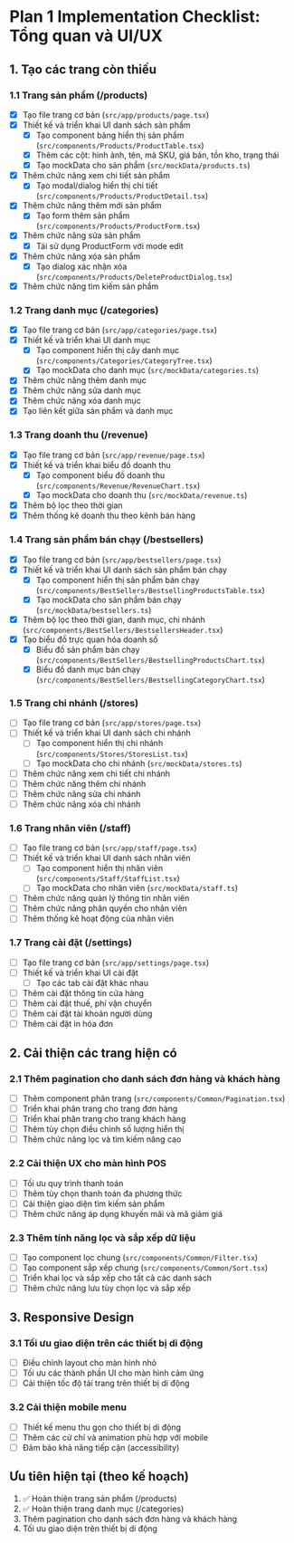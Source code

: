 # Plan 1 Implementation Checklist: Tổng quan và UI/UX

## 1. Tạo các trang còn thiếu

### 1.1 Trang sản phẩm (/products)
- [x] Tạo file trang cơ bản (`src/app/products/page.tsx`)
- [x] Thiết kế và triển khai UI danh sách sản phẩm
  - [x] Tạo component bảng hiển thị sản phẩm (`src/components/Products/ProductTable.tsx`)
  - [x] Thêm các cột: hình ảnh, tên, mã SKU, giá bán, tồn kho, trạng thái
  - [x] Tạo mockData cho sản phẩm (`src/mockData/products.ts`)
- [x] Thêm chức năng xem chi tiết sản phẩm
  - [x] Tạo modal/dialog hiển thị chi tiết (`src/components/Products/ProductDetail.tsx`)
- [x] Thêm chức năng thêm mới sản phẩm
  - [x] Tạo form thêm sản phẩm (`src/components/Products/ProductForm.tsx`)
- [x] Thêm chức năng sửa sản phẩm
  - [x] Tái sử dụng ProductForm với mode edit
- [x] Thêm chức năng xóa sản phẩm
  - [x] Tạo dialog xác nhận xóa (`src/components/Products/DeleteProductDialog.tsx`)
- [x] Thêm chức năng tìm kiếm sản phẩm

### 1.2 Trang danh mục (/categories)
- [x] Tạo file trang cơ bản (`src/app/categories/page.tsx`)
- [x] Thiết kế và triển khai UI danh mục
  - [x] Tạo component hiển thị cây danh mục (`src/components/Categories/CategoryTree.tsx`)
  - [x] Tạo mockData cho danh mục (`src/mockData/categories.ts`)
- [x] Thêm chức năng thêm danh mục
- [x] Thêm chức năng sửa danh mục
- [x] Thêm chức năng xóa danh mục
- [x] Tạo liên kết giữa sản phẩm và danh mục

### 1.3 Trang doanh thu (/revenue)
- [x] Tạo file trang cơ bản (`src/app/revenue/page.tsx`)
- [x] Thiết kế và triển khai biểu đồ doanh thu
  - [x] Tạo component biểu đồ doanh thu (`src/components/Revenue/RevenueChart.tsx`)
  - [x] Tạo mockData cho doanh thu (`src/mockData/revenue.ts`)
- [x] Thêm bộ lọc theo thời gian
- [x] Thêm thống kê doanh thu theo kênh bán hàng

### 1.4 Trang sản phẩm bán chạy (/bestsellers)
- [x] Tạo file trang cơ bản (`src/app/bestsellers/page.tsx`)
- [x] Thiết kế và triển khai UI danh sách sản phẩm bán chạy
  - [x] Tạo component hiển thị sản phẩm bán chạy (`src/components/BestSellers/BestsellingProductsTable.tsx`)
  - [x] Tạo mockData cho sản phẩm bán chạy (`src/mockData/bestsellers.ts`)
- [x] Thêm bộ lọc theo thời gian, danh mục, chi nhánh (`src/components/BestSellers/BestsellersHeader.tsx`)
- [x] Tạo biểu đồ trực quan hóa doanh số
  - [x] Biểu đồ sản phẩm bán chạy (`src/components/BestSellers/BestsellingProductsChart.tsx`)
  - [x] Biểu đồ danh mục bán chạy (`src/components/BestSellers/BestsellingCategoryChart.tsx`)

### 1.5 Trang chi nhánh (/stores)
- [ ] Tạo file trang cơ bản (`src/app/stores/page.tsx`)
- [ ] Thiết kế và triển khai UI danh sách chi nhánh
  - [ ] Tạo component hiển thị chi nhánh (`src/components/Stores/StoresList.tsx`)
  - [ ] Tạo mockData cho chi nhánh (`src/mockData/stores.ts`)
- [ ] Thêm chức năng xem chi tiết chi nhánh
- [ ] Thêm chức năng thêm chi nhánh
- [ ] Thêm chức năng sửa chi nhánh
- [ ] Thêm chức năng xóa chi nhánh

### 1.6 Trang nhân viên (/staff)
- [ ] Tạo file trang cơ bản (`src/app/staff/page.tsx`)
- [ ] Thiết kế và triển khai UI danh sách nhân viên
  - [ ] Tạo component hiển thị nhân viên (`src/components/Staff/StaffList.tsx`)
  - [ ] Tạo mockData cho nhân viên (`src/mockData/staff.ts`)
- [ ] Thêm chức năng quản lý thông tin nhân viên
- [ ] Thêm chức năng phân quyền cho nhân viên
- [ ] Thêm thống kê hoạt động của nhân viên

### 1.7 Trang cài đặt (/settings)
- [ ] Tạo file trang cơ bản (`src/app/settings/page.tsx`)
- [ ] Thiết kế và triển khai UI cài đặt
  - [ ] Tạo các tab cài đặt khác nhau
- [ ] Thêm cài đặt thông tin cửa hàng
- [ ] Thêm cài đặt thuế, phí vận chuyển
- [ ] Thêm cài đặt tài khoản người dùng
- [ ] Thêm cài đặt in hóa đơn

## 2. Cải thiện các trang hiện có

### 2.1 Thêm pagination cho danh sách đơn hàng và khách hàng
- [ ] Thêm component phân trang (`src/components/Common/Pagination.tsx`)
- [ ] Triển khai phân trang cho trang đơn hàng
- [ ] Triển khai phân trang cho trang khách hàng
- [ ] Thêm tùy chọn điều chỉnh số lượng hiển thị
- [ ] Thêm chức năng lọc và tìm kiếm nâng cao

### 2.2 Cải thiện UX cho màn hình POS
- [ ] Tối ưu quy trình thanh toán
- [ ] Thêm tùy chọn thanh toán đa phương thức
- [ ] Cải thiện giao diện tìm kiếm sản phẩm
- [ ] Thêm chức năng áp dụng khuyến mãi và mã giảm giá

### 2.3 Thêm tính năng lọc và sắp xếp dữ liệu
- [ ] Tạo component lọc chung (`src/components/Common/Filter.tsx`)
- [ ] Tạo component sắp xếp chung (`src/components/Common/Sort.tsx`)
- [ ] Triển khai lọc và sắp xếp cho tất cả các danh sách
- [ ] Thêm chức năng lưu tùy chọn lọc và sắp xếp

## 3. Responsive Design

### 3.1 Tối ưu giao diện trên các thiết bị di động
- [ ] Điều chỉnh layout cho màn hình nhỏ
- [ ] Tối ưu các thành phần UI cho màn hình cảm ứng
- [ ] Cải thiện tốc độ tải trang trên thiết bị di động

### 3.2 Cải thiện mobile menu
- [ ] Thiết kế menu thu gọn cho thiết bị di động
- [ ] Thêm các cử chỉ và animation phù hợp với mobile
- [ ] Đảm bảo khả năng tiếp cận (accessibility)

## Ưu tiên hiện tại (theo kế hoạch)
1. ✅ Hoàn thiện trang sản phẩm (/products)
2. ✅ Hoàn thiện trang danh mục (/categories)
3. Thêm pagination cho danh sách đơn hàng và khách hàng
4. Tối ưu giao diện trên thiết bị di động